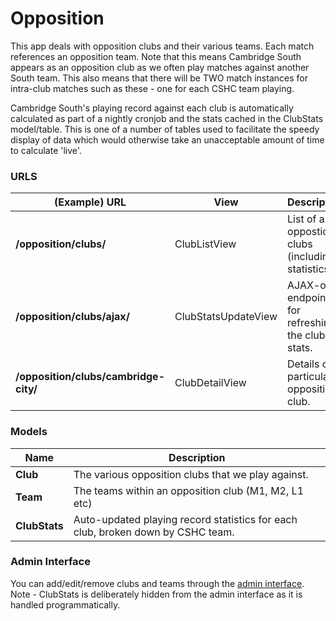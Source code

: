 # Opposition

This app deals with opposition clubs and their various teams. Each match references an opposition team. Note that this means Cambridge South appears as an opposition club as we often play matches against another South team. This also means that there will be TWO match instances for intra-club matches such as these - one for each CSHC team playing.

Cambridge South's playing record against each club is automatically calculated as part of a nightly cronjob and the stats cached in the ClubStats model/table. This is one of a number of tables used to facilitate the speedy display of data which would otherwise take an unacceptable amount of time to calculate 'live'.

### URLS

|(Example) URL                         |View                |Description                                 |
|--------------------------------------|--------------------|--------------------------------------------|
|**/opposition/clubs/**                |ClubListView        |List of all oppostion clubs (including statistics).|
|**/opposition/clubs/ajax/**           |ClubStatsUpdateView |AJAX-only endpoint for refreshing the club stats.|
|**/opposition/clubs/cambridge-city/** |ClubDetailView      |Details of a particular opposition club. |

### Models

|Name          |Description                                                                    |
|--------------|-------------------------------------------------------------------------------|
|**Club**      |The various opposition clubs that we play against.                             |
|**Team**      |The teams within an opposition club (M1, M2, L1 etc)                           |
|**ClubStats** |Auto-updated playing record statistics for each club, broken down by CSHC team.|

### Admin Interface

You can add/edit/remove clubs and teams through the [admin interface](http://www.cambridgesouthhockeyclub.co.uk/admin/opposition/). Note - ClubStats is deliberately hidden from the admin interface as it is handled programmatically.
